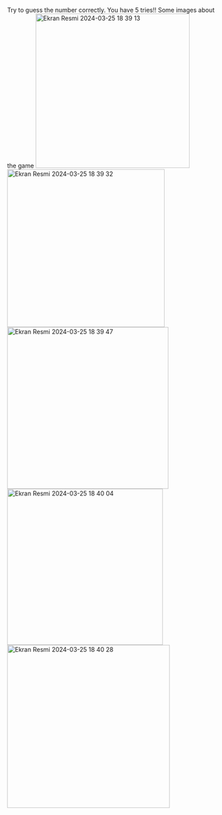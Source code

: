 Try to guess the number correctly. 
You have 5 tries!! 
Some images about the game
<img width="357" alt="Ekran Resmi 2024-03-25 18 39 13" src="https://github.com/dlrbaylmz/number_Prediction_Game/assets/100569263/6c32e3d1-1457-4bb8-a3ce-b2c961a07963">
<img width="365" alt="Ekran Resmi 2024-03-25 18 39 32" src="https://github.com/dlrbaylmz/number_Prediction_Game/assets/100569263/89271276-5e79-4cb9-b1d6-62b7cf93304b">
<img width="374" alt="Ekran Resmi 2024-03-25 18 39 47" src="https://github.com/dlrbaylmz/number_Prediction_Game/assets/100569263/46564131-c354-434c-b1b5-19905dde9064">
<img width="361" alt="Ekran Resmi 2024-03-25 18 40 04" src="https://github.com/dlrbaylmz/number_Prediction_Game/assets/100569263/6968e710-f5d9-49d6-b236-c33deb792609">
<img width="377" alt="Ekran Resmi 2024-03-25 18 40 28" src="https://github.com/dlrbaylmz/number_Prediction_Game/assets/100569263/e33b0c8c-0157-419f-bed1-aa5eae4983a0">
